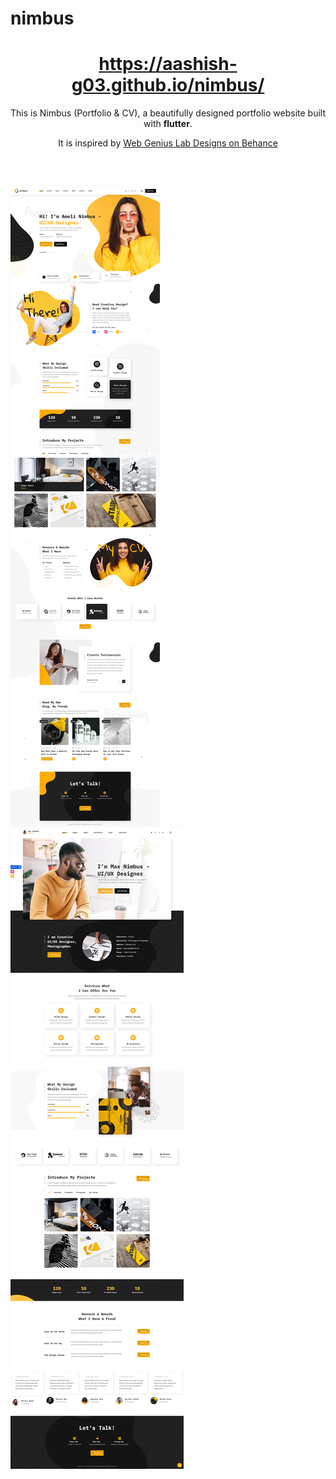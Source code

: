# nimbus

<h1 align="center">
  <a href="https://aashish-g03.github.io/nimbus/" target="_blank">https://aashish-g03.github.io/nimbus/</a>
</h1>

<p align="center">
    This is Nimbus (Portfolio & CV), a beautifully designed portfolio website built with <strong>flutter</strong>.
</p>
<p align="center">
    It is inspired by <a href="https://www.behance.net/gallery/96275519/Nimbus-CV-Portfolio-WordPress-Theme" target="_blank">Web Genius Lab Designs on Behance</a>
</p>


<br/><br/>

![Screenshot](assets/screenshots/nimbus.jpg)
![Screenshot](assets/screenshots/nimbus_2.jpg)
